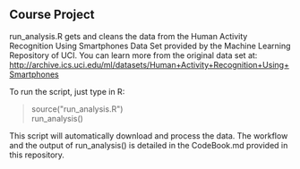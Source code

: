 ## Course Project ##

run_analysis.R gets and cleans the data from the Human Activity Recognition Using Smartphones Data Set provided by the Machine Learning Repository of UCI. 
You can learn more from the original data set at: http://archive.ics.uci.edu/ml/datasets/Human+Activity+Recognition+Using+Smartphones

To run the script, just type in R:
> source("run_analysis.R")  
> run_analysis()

This script will automatically download and process the data. The workflow and the output of run_analysis() is detailed in the CodeBook.md provided in this repository.
